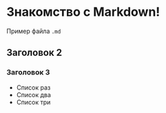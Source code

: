# Знакомство с Markdown!

Пример файла `.md`

## Заголовок 2

### Заголовок 3

- Список раз
- Список два
- Список три


